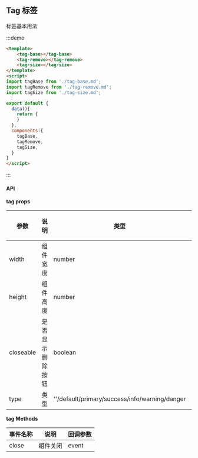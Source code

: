 ## Tag 标签

标签基本用法

:::demo 
```html
<template>
    <tag-base></tag-base>
    <tag-remove></tag-remove>
    <tag-size></tag-size>
</template>
<script>
import tagBase from './tag-base.md';
import tagRemove from './tag-remove.md';
import tagSize from './tag-size.md';

export default {
  data(){
    return {
    }
  },
  components:{
    tagBase,
    tagRemove,
    tagSize,
  }
}
</script>
```
:::



#### API

**tag props**

| 参数      | 说明          | 类型      | 可选值                           | 默认值  |
|---------- |-------------- |---------- |--------------------------------  |-------- |
| width | 组件宽度 | number | - | auto |
| height | 组件高度 | number | - | 32 |
| closeable | 是否显示删除按钮 | boolean | - | false |
| type | 类型 | ''/default/primary/success/info/warning/danger  | - | '' |

**tag Methods**

| 事件名称 | 说明 | 回调参数 |
|---------- |-------- |---------- |
| close | 组件关闭 | event |


